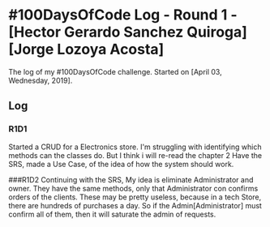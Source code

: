 # #100DaysOfCode Log - Round 1 - [Hector Gerardo Sanchez Quiroga] [Jorge Lozoya Acosta]

The log of my #100DaysOfCode challenge. Started on [April 03, Wednesday, 2019].

## Log

### R1D1 
Started a CRUD for a Electronics store. I'm struggling with identifying which methods can the classes do. But I think i will re-read the chapter 2
Have the SRS, made a Use Case, of the idea of how the system should work.

###R1D2
Continuing with the SRS, My idea is eliminate Administrator and owner. They have the same methods, only that Administrator con confirms orders of the clients.
These may be pretty useless, because in a tech Store, there are hundreds of purchases a day. So if the Admin[Administrator] must confirm
all of them, then it will saturate the admin of requests.
